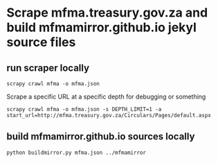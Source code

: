 # Scrape mfma.treasury.gov.za and build mfmamirror.github.io jekyl source files

## run scraper locally

    scrapy crawl mfma -o mfma.json

Scrape a specific URL at a specific depth for debugging or something

    scrapy crawl mfma -o mfma.json -s DEPTH_LIMIT=1 -a start_url=http://mfma.treasury.gov.za/Circulars/Pages/default.aspx

## build mfmamirror.github.io sources locally

    python buildmirror.py mfma.json ../mfmamirror